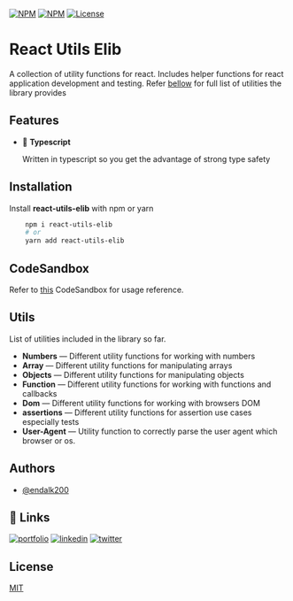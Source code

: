 [![NPM](https://img.shields.io/npm/v/react-libraries)](https://www.npmjs.com/package/react-hooks-elib)
[![NPM](https://img.shields.io/npm/dm/react-utils-elib)](https://www.npmjs.com/package/react-hooks-elib)
[![License](https://img.shields.io/github/license/endalk200/react-libraries)](/LICENSE)

# React Utils Elib

A collection of utility functions for react. Includes helper functions for react application
development and testing. Refer [bellow](#Utils) for full list of utilities the library provides

## Features

- 🔮 **Typescript**

  Written in typescript so you get the advantage of strong type safety

## Installation

Install **react-utils-elib** with npm or yarn

```bash
    npm i react-utils-elib
    # or
    yarn add react-utils-elib
```

## CodeSandbox

Refer to [this](https://codesandbox.io/s/react-utils-elib-xc6bn) CodeSandbox for usage reference.

## Utils

List of utilities included in the library so far.

- **Numbers** &mdash; Different utility functions for working with numbers
- **Array** &mdash; Different utility functions for manipulating arrays
- **Objects** &mdash; Different utility functions for manipulating objects
- **Function** &mdash; Different utility functions for working with functions and callbacks
- **Dom** &mdash; Different utility functions for working with browsers DOM
- **assertions** &mdash; Different utility functions for assertion use cases especially tests
- **User-Agent** &mdash; Utility function to correctly parse the user agent which browser or os.

## Authors

- [@endalk200](https://www.github.com/endalk200)

## 🔗 Links

[![portfolio](https://img.shields.io/badge/my_portfolio-000?style=for-the-badge&logo=ko-fi&logoColor=white)](https://endalk200.com/)
[![linkedin](https://img.shields.io/badge/linkedin-0A66C2?style=for-the-badge&logo=linkedin&logoColor=white)](https://www.linkedin.com/in/endalk200/)
[![twitter](https://img.shields.io/badge/twitter-1DA1F2?style=for-the-badge&logo=twitter&logoColor=white)](https://twitter.com/endalk200)

## License

[MIT](https://choosealicense.com/licenses/mit/)

